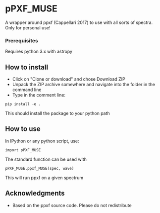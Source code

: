 # pPXF_MUSE

A wrapper around ppxf (Cappellari 2017) to use with all sorts of spectra.
Only for personal use!


### Prerequisites

Requires python 3.x with astropy



## How to install

* Click on "Clone or download" and chose Download ZIP
* Unpack the ZIP archive somewhere and navigate into the folder in the command line
* Type in the comment line:
```
pip install -e .
```
This should install the package to your python path

## How to use
In IPython or any python script, use:
```
import pPXF_MUSE
```
The standard function can be used with
```
pPXF_MUSE.ppxf_MUSE(spec, wave)
```
This will run ppxf on a given spectrum


## Acknowledgments

* Based on the ppxf source code. Please do not redistribute
